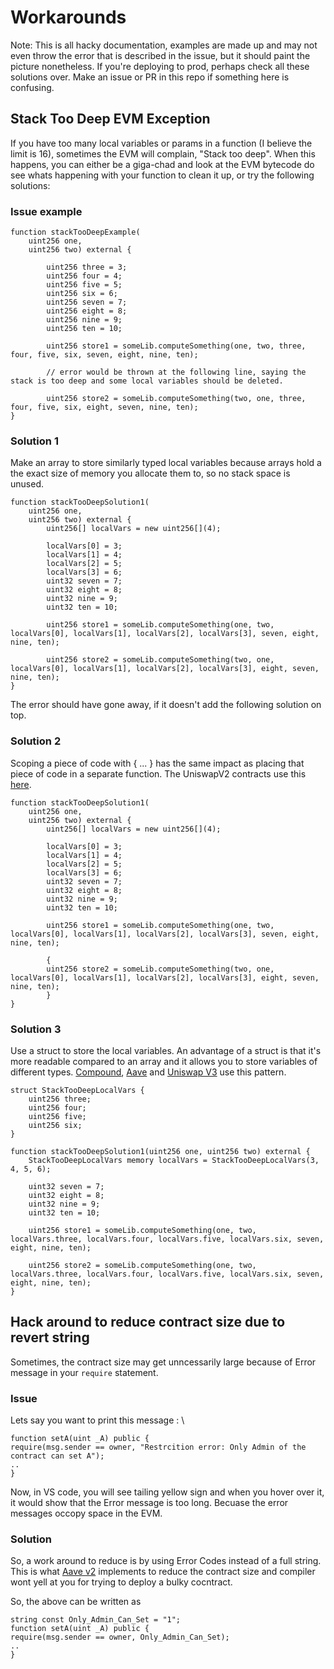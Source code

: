 # Workarounds

Note: This is all hacky documentation, examples are made up and may not even throw the error that is described in the issue, but it should paint the picture nonetheless. If you're deploying to prod, perhaps check all these solutions over. Make an issue or PR in this repo if something here is confusing. 

## Stack Too Deep EVM Exception
If you have too many local variables or params in a function (I believe the limit is 16), sometimes the EVM will complain, "Stack too deep". When this happens, you can either be a giga-chad and look at the EVM bytecode do see whats happening with your function to clean it up, or try the following solutions: 

### Issue example

``` Solidity
function stackTooDeepExample(
    uint256 one, 
    uint256 two) external {

        uint256 three = 3;
        uint256 four = 4;
        uint256 five = 5;
        uint256 six = 6;
        uint256 seven = 7;
        uint256 eight = 8;
        uint256 nine = 9;
        uint256 ten = 10;

        uint256 store1 = someLib.computeSomething(one, two, three, four, five, six, seven, eight, nine, ten); 

        // error would be thrown at the following line, saying the stack is too deep and some local variables should be deleted.

        uint256 store2 = someLib.computeSomething(two, one, three, four, five, six, eight, seven, nine, ten); 
}
```

### Solution 1
Make an array to store similarly typed local variables because arrays hold a the exact size of memory you allocate them to, so no stack space is unused.

``` Solidity
function stackTooDeepSolution1(
    uint256 one, 
    uint256 two) external {
        uint256[] localVars = new uint256[](4);

        localVars[0] = 3; 
        localVars[1] = 4;
        localVars[2] = 5;
        localVars[3] = 6;
        uint32 seven = 7;
        uint32 eight = 8;
        uint32 nine = 9;
        uint32 ten = 10;

        uint256 store1 = someLib.computeSomething(one, two, localVars[0], localVars[1], localVars[2], localVars[3], seven, eight, nine, ten);
        
        uint256 store2 = someLib.computeSomething(two, one, localVars[0], localVars[1], localVars[2], localVars[3], eight, seven, nine, ten); 
}
```

The error should have gone away, if it doesn't add the following solution on top.

### Solution 2
Scoping a piece of code with { ... } has the same impact as placing that piece of code in a separate function. The UniswapV2 contracts use this [here](https://github.com/Uniswap/v2-core/blob/4dd59067c76dea4a0e8e4bfdda41877a6b16dedc/contracts/UniswapV2Pair.sol#L166).

``` Solidity
function stackTooDeepSolution1(
    uint256 one, 
    uint256 two) external {
        uint256[] localVars = new uint256[](4);

        localVars[0] = 3; 
        localVars[1] = 4;
        localVars[2] = 5;
        localVars[3] = 6;
        uint32 seven = 7;
        uint32 eight = 8;
        uint32 nine = 9;
        uint32 ten = 10;

        uint256 store1 = someLib.computeSomething(one, two, localVars[0], localVars[1], localVars[2], localVars[3], seven, eight, nine, ten); 

        {
        uint256 store2 = someLib.computeSomething(two, one, localVars[0], localVars[1], localVars[2], localVars[3], eight, seven, nine, ten);
        } 
}
```

### Solution 3
Use a struct to store the local variables. An advantage of a struct is that it's more readable compared to an array and it allows you to store variables of different types. [Compound](https://github.com/compound-finance/compound-protocol/blob/4a8648ec0364d24c4ecfc7d6cae254f55030d65f/contracts/CToken.sol#L480), [Aave](https://github.com/aave/protocol-v2/blob/c1ada1cb68bb26a39b6afdb299e58291b831f1ec/contracts/protocol/lendingpool/LendingPool.sol#L454) and [Uniswap V3](https://github.com/Uniswap/v3-core/blob/c05a0e2c8c08c460fb4d05cfdda30b3ad8deeaac/contracts/UniswapV3Pool.sol#L617) use this pattern.

``` Solidity
struct StackTooDeepLocalVars {
    uint256 three;
    uint256 four;
    uint256 five;
    uint256 six;
}

function stackTooDeepSolution1(uint256 one, uint256 two) external {
    StackTooDeepLocalVars memory localVars = StackTooDeepLocalVars(3, 4, 5, 6);

    uint32 seven = 7;
    uint32 eight = 8;
    uint32 nine = 9;
    uint32 ten = 10;

    uint256 store1 = someLib.computeSomething(one, two, localVars.three, localVars.four, localVars.five, localVars.six, seven, eight, nine, ten);

    uint256 store2 = someLib.computeSomething(one, two, localVars.three, localVars.four, localVars.five, localVars.six, seven, eight, nine, ten);
}
```

## Hack around to reduce contract size due to revert string
Sometimes, the contract size may get unncessarily large because of Error message in your `require` statement. 

### Issue
Lets say you want to print this message :
\
```Solidity
function setA(uint _A) public {
require(msg.sender == owner, "Restrcition error: Only Admin of the contract can set A");
..
}
```
Now, in VS code, you will see tailing yellow sign and when you hover over it, it would show that the Error message is too long. Becuase the error messages occopy space in the EVM.

### Solution
So, a work around to reduce is by using Error Codes instead of a full string. This is what [Aave v2](https://github.com/aave/protocol-v2/blob/master/contracts/protocol/libraries/helpers/Errors.sol) implements to reduce the contract size and compiler wont yell at you for trying to deploy a bulky cocntract.

So, the above can be written as
```Solidity
string const Only_Admin_Can_Set = "1";
function setA(uint _A) public {
require(msg.sender == owner, Only_Admin_Can_Set);
..
}
```


